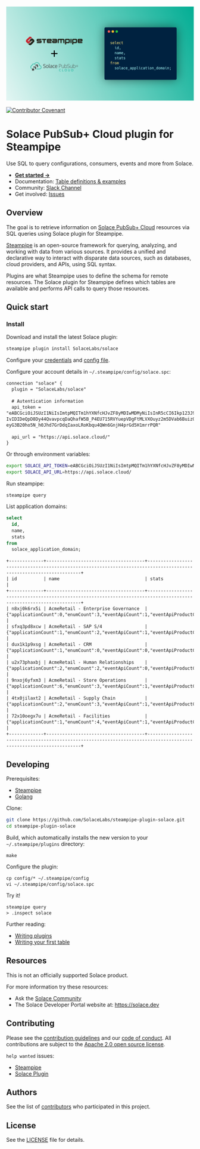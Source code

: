 ![image](docs/images/steampipe-solace-plugin.png)

[![Contributor Covenant](https://img.shields.io/badge/Contributor%20Covenant-v2.0%20adopted-ff69b4.svg)](CODE_OF_CONDUCT.md)

# Solace PubSub+ Cloud plugin for Steampipe

Use SQL to query configurations, consumers, events and more from Solace.

- **[Get started →](https://hub.steampipe.io/plugins/SolaceLabs/solace)**
- Documentation: [Table definitions & examples](https://hub.steampipe.io/plugins/SolaceLabs/solace/tables)
- Community: [Slack Channel](https://steampipe.io/community/join)
- Get involved: [Issues](https://github.com/SolaceLabs/steampipe-plugin-solace/issues)

## Overview

The goal is to retrieve information on [Solace PubSub+ Cloud](https://solace.com/products/platform/cloud/) resources via SQL queries using Solace plugin for Steampipe.

[Steampipe](https://steampipe.io) is an open-source framework for querying, analyzing, and working with data from various sources. It provides a unified and declarative way to interact with disparate data sources, such as databases, cloud providers, and APIs, using SQL syntax.

Plugins are what Steampipe uses to define the schema for remote resources. The Solace plugin for Steampipe defines which tables are available and performs API calls to query those resources.

## Quick start

### Install

Download and install the latest Solace plugin:

```bash
steampipe plugin install SolaceLabs/solace
```

Configure your [credentials](https://hub.steampipe.io/plugins/SolaceLabs/solace#credentials) and [config file](https://hub.steampipe.io/plugins/SolaceLabs/solace#configuration).

Configure your account details in `~/.steampipe/config/solace.spc`:

```hcl
connection "solace" {
  plugin = "SolaceLabs/solace"

  # Autentication information
  api_token = "eABCGciOiJSUzI1NiIsImtpMQITm1hYXNfcHJvZF8yMDIwMDMyNiIsInR5cCI6Ikp123J9.eyJvcmciOiJ5aG11aWU1azB5cCIsIm9yZ1R5cGUiOiJFTlRFUlBSSVNFIiwic3ViIjoiMmtmMGZ6ZjVjaDciLCJwZXJtaXNzaW9ucyI6IkFBQUFBSUFQQUFBQWZ6Z0E0QUVBQUFBQUFBQUFBQUFBQUlDeHpvY2hJQWpnTC8vL2c1WGZCZDREV01NRDQ0ZS9NUT09IiwiYXBpVG9rZW5JZCI6ImNkcWdpeHo5bHNzIiwiaXNzIjoiU29sYWNlIENvcnBvcmF0aW9uIiwiaWF0IjoxNjg5Nzc0NjMxfQ.Ry_uuVdcb4A_eFmK8LNnpFq1234W3wBwDxdebal8iz5CVWC1M1P48ao4w64MH1234RXpm9ZewguzINXO8hrAbcAa41EqRWrRK5V1P2Rpa78_z2YyCaO98ah5TtPbWdpytga6BxKJsy2I2sawdD8PIm7wbJpty9e4UG6fZEVSXDpcVA2QWERTHvIPV5PwOuT7WDa-IvIDIDeQpD8Dy44QvavpcqDaQhafW5B_P4EU715RVYuepVDgFtMLVXOuyz2m5DVab6BuizQ6zoi9adb1hO46j0bRi9M-eyG3B20ho5N_h0Jhd7GrDdqIaxoLRoKbqu4QWn6GnjH4prGd5H1mrrPQR"

  api_url = "https://api.solace.cloud/"
}
```

Or through environment variables:

```sh
export SOLACE_API_TOKEN=eABCGciOiJSUzI1NiIsImtpMQITm1hYXNfcHJvZF8yMDIwMDMyNiIsInR5cCI6Ikp123J9
export SOLACE_API_URL=https://api.solace.cloud/
```

Run steampipe:

```shell
steampipe query
```

List application domains:

```sql
select
  id,
  name,
  stats
from
  solace_application_domain;
```

```
+-------------+-------------------------------------+-------------------------------------------------------------------------------------------------------------------+
| id          | name                                | stats                                                                                                             |
+-------------+-------------------------------------+-------------------------------------------------------------------------------------------------------------------+
| n8xj0k6rx5i | AcmeRetail - Enterprise Governance  | {"applicationCount":0,"enumCount":3,"eventApiCount":1,"eventApiProductCount":0,"eventCount":2,"schemaCount":2}    |
| sfxq3pd8xcw | AcmeRetail - SAP S/4                | {"applicationCount":1,"enumCount":2,"eventApiCount":1,"eventApiProductCount":1,"eventCount":8,"schemaCount":26}   |
| dux1k1p9xsg | AcmeRetail - CRM                    | {"applicationCount":1,"enumCount":0,"eventApiCount":0,"eventApiProductCount":0,"eventCount":3,"schemaCount":1}    |
| u2x73phaxbj | AcmeRetail - Human Relationships    | {"applicationCount":2,"enumCount":2,"eventApiCount":0,"eventApiProductCount":0,"eventCount":3,"schemaCount":5}    |
| 9nxoj6yfxm3 | AcmeRetail - Store Operations       | {"applicationCount":6,"enumCount":3,"eventApiCount":1,"eventApiProductCount":0,"eventCount":2,"schemaCount":2}    |
| 4tx0jilaxt2 | AcmeRetail - Supply Chain           | {"applicationCount":2,"enumCount":3,"eventApiCount":1,"eventApiProductCount":0,"eventCount":2,"schemaCount":2}    |
| 72x10oegx7u | AcmeRetail - Facilities             | {"applicationCount":1,"enumCount":4,"eventApiCount":1,"eventApiProductCount":1,"eventCount":2,"schemaCount":2}    |
+-------------+-------------------------------------+-------------------------------------------------------------------------------------------------------------------+
```

## Developing

Prerequisites:

- [Steampipe](https://steampipe.io/downloads)
- [Golang](https://golang.org/doc/install)

Clone:

```sh
git clone https://github.com/SolaceLabs/steampipe-plugin-solace.git
cd steampipe-plugin-solace
```

Build, which automatically installs the new version to your `~/.steampipe/plugins` directory:

```
make
```

Configure the plugin:

```
cp config/* ~/.steampipe/config
vi ~/.steampipe/config/solace.spc
```

Try it!

```
steampipe query
> .inspect solace
```

Further reading:

- [Writing plugins](https://steampipe.io/docs/develop/writing-plugins)
- [Writing your first table](https://steampipe.io/docs/develop/writing-your-first-table)

## Resources

This is not an officially supported Solace product.

For more information try these resources:
- Ask the [Solace Community](https://solace.community)
- The Solace Developer Portal website at: https://solace.dev

## Contributing

Please see the [contribution guidelines](https://github.com/turbot/steampipe/blob/main/CONTRIBUTING.md) and our [code of conduct](https://github.com/turbot/steampipe/blob/main/CODE_OF_CONDUCT.md). All contributions are subject to the [Apache 2.0 open source license](https://github.com/SolaceLabs/steampipe-plugin-solace/blob/main/LICENSE).

`help wanted` issues:

- [Steampipe](https://github.com/turbot/steampipe/labels/help%20wanted)
- [Solace Plugin](https://github.com/SolaceLabs/steampipe-plugin-solace/labels/help%20wanted)

## Authors
See the list of [contributors](https://github.com/solacecommunity/<github-repo>/graphs/contributors) who participated in this project.

## License
See the [LICENSE](LICENSE) file for details.
